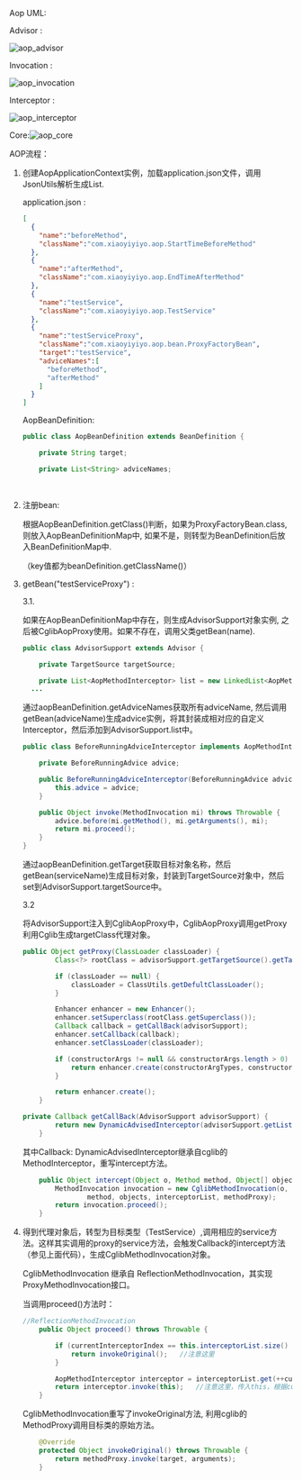 

Aop UML:

 Advisor :

![aop_advisor](https://raw.githubusercontent.com/xiaoyiyiyo/framework/master/img/aop_advisor.png)



Invocation :

![aop_invocation](https://raw.githubusercontent.com/xiaoyiyiyo/framework/master/img/aop_invocation.png)



Interceptor :

![aop_interceptor](https://raw.githubusercontent.com/xiaoyiyiyo/framework/master/img/aop_interceptor.png)



Core:![aop_core](https://raw.githubusercontent.com/xiaoyiyiyo/framework/master/img/aop_core.png)



AOP流程：

1. 创建AopApplicationContext实例，加载application.json文件，调用JsonUtils解析生成List<AopBeanDefinition>.

   application.json :

   ```json
   [
     {
       "name":"beforeMethod",
       "className":"com.xiaoyiyiyo.aop.StartTimeBeforeMethod"
     },
     {
       "name":"afterMethod",
       "className":"com.xiaoyiyiyo.aop.EndTimeAfterMethod"
     },
     {
       "name":"testService",
       "className":"com.xiaoyiyiyo.aop.TestService"
     },
     {
       "name":"testServiceProxy",
       "className":"com.xiaoyiyiyo.aop.bean.ProxyFactoryBean",
       "target":"testService",
       "adviceNames":[
         "beforeMethod",
         "afterMethod"
       ]
     }
   ]
   ```

   AopBeanDefinition:

   ```java
   public class AopBeanDefinition extends BeanDefinition {

       private String target;

       private List<String> adviceNames;
   ```

   ​

2. 注册bean: 

   根据AopBeanDefinition.getClass()判断，如果为ProxyFactoryBean.class, 则放入AopBeanDefinitionMap中, 如果不是，则转型为BeanDefinition后放入BeanDefinitionMap中.

   （key值都为beanDefinition.getClassName()）

3. getBean("testServiceProxy") : 

   3.1. 

   如果在AopBeanDefinitionMap中存在，则生成AdvisorSupport对象实例, 之后被CglibAopProxy使用。如果不存在，调用父类getBean(name).

   ```java
   public class AdvisorSupport extends Advisor {

       private TargetSource targetSource;

       private List<AopMethodInterceptor> list = new LinkedList<AopMethodInterceptor>();
     ...
   ```

    通过aopBeanDefinition.getAdviceNames获取所有adviceName, 然后调用getBean(adviceName)生成advice实例，将其封装成相对应的自定义Interceptor，然后添加到AdvisorSupport.list中。

   ```java
   public class BeforeRunningAdviceInterceptor implements AopMethodInterceptor {

       private BeforeRunningAdvice advice;

       public BeforeRunningAdviceInterceptor(BeforeRunningAdvice advice) {
           this.advice = advice;
       }

       public Object invoke(MethodInvocation mi) throws Throwable {
           advice.before(mi.getMethod(), mi.getArguments(), mi);
           return mi.proceed();
       }
   }
   ```

   通过aopBeanDefinition.getTarget获取目标对象名称，然后getBean(serviceName)生成目标对象，封装到TargetSource对象中，然后set到AdvisorSupport.targetSource中。

   3.2 

   将AdvisorSupport注入到CglibAopProxy中，CglibAopProxy调用getProxy利用Cglib生成targetClass代理对象。

   ```java
   public Object getProxy(ClassLoader classLoader) {
           Class<?> rootClass = advisorSupport.getTargetSource().getTargetCLass();

           if (classLoader == null) {
               classLoader = ClassUtils.getDefultClassLoader();
           }

           Enhancer enhancer = new Enhancer();
           enhancer.setSuperclass(rootClass.getSuperclass());
           Callback callback = getCallBack(advisorSupport);
           enhancer.setCallback(callback);
           enhancer.setClassLoader(classLoader);

           if (constructorArgs != null && constructorArgs.length > 0) {
               return enhancer.create(constructorArgTypes, constructorArgs);
           }

           return enhancer.create();
       }

   private Callback getCallBack(AdvisorSupport advisorSupport) {
           return new DynamicAdvisedInterceptor(advisorSupport.getList(), advisorSupport.getTargetSource());
       }
   ```

   其中Callback: DynamicAdvisedInterceptor继承自cglib的MethodInterceptor，重写intercept方法。

   ```java
       public Object intercept(Object o, Method method, Object[] objects, MethodProxy methodProxy) throws Throwable {
           MethodInvocation invocation = new CglibMethodInvocation(o, targetSource.getTargetObject(),
                   method, objects, interceptorList, methodProxy);
           return invocation.proceed();
       }
   ```

4. 得到代理对象后，转型为目标类型（TestService）,调用相应的service方法。这样其实调用的proxy的service方法，会触发Callback的intercept方法（参见上面代码），生成CglibMethodInvocation对象。

   CglibMethodInvocation 继承自 ReflectionMethodInvocation，其实现ProxyMethodInvocation接口。

   当调用proceed()方法时：

   ```java
   //ReflectionMethodInvocation
       public Object proceed() throws Throwable {

           if (currentInterceptorIndex == this.interceptorList.size() - 1) {
               return invokeOriginal();   //注意这里
           }

           AopMethodInterceptor interceptor = interceptorList.get(++currentInterceptorIndex);
           return interceptor.invoke(this);   //注意这里，传入this，根据currentInterceptorIndex来决定是调用advice的增加方法，还是调用目标类原始方法
       }
   ```

   CglibMethodInvocation重写了invokeOriginal方法, 利用cglib的MethodProxy调用目标类的原始方法。

   ```java
       @Override
       protected Object invokeOriginal() throws Throwable {
           return methodProxy.invoke(target, arguments);
       }
   ```

   ​

